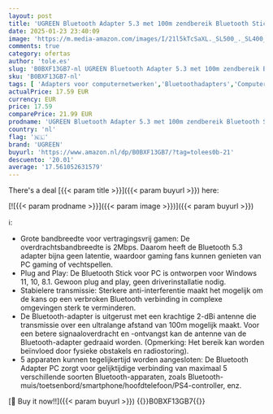 ```yaml
---
layout: post
title: 'UGREEN Bluetooth Adapter 5.3 met 100m zendbereik Bluetooth Stick voor PC voor Windows 11/10/8.1/8  USB Bluetooth Dongle voor muis  toetsenbord  hoofdtelefoon  mobiele telefoon  controller'
date: 2025-01-23 23:40:09
image: 'https://m.media-amazon.com/images/I/21l5kTcSaXL._SL500_._SL400_.jpg'
comments: true
category: ofertas
author: 'tole.es'
slug: 'B0BXF13GB7-nl UGREEN Bluetooth Adapter 5.3 met 100m zendbereik Bluetooth...'
sku: 'B0BXF13GB7-nl'
tags: [ 'Adapters voor computernetwerken','Bluetoothadapters','Computers, onderdelen & accessoires','Elektronica','Netwerkapparaten','ugreen','🇳🇱', ]
actualPrice: 17.59 EUR
currency: EUR
price: 17.59
comparePrice: 21.99 EUR
prodname: 'UGREEN Bluetooth Adapter 5.3 met 100m zendbereik Bluetooth Stick voor PC voor Windows 11/10/8.1/8  USB Bluetooth Dongle voor muis  toetsenbord  hoofdtelefoon  mobiele telefoon  controller'
country: 'nl'
flag: '🇳🇱'
brand: 'UGREEN'
buyurl: 'https://www.amazon.nl/dp/B0BXF13GB7/?tag=tolees0b-21'
descuento: '20.01'
average: '17.561052631579'
---
```


There's a deal [{{< param title >}}]({{< param buyurl >}})  here:

[![{{< param prodname >}}]({{< param image >}})]({{< param buyurl >}})

ℹ️:

- Grote bandbreedte voor vertragingsvrij gamen: De overdrachtsbandbreedte is 2Mbps. Daarom heeft de Bluetooth 5.3 adapter bijna geen latentie, waardoor gaming fans kunnen genieten van PC gaming of vechtspellen.
- Plug and Play: De Bluetooth Stick voor PC is ontworpen voor Windows 11, 10, 8.1. Gewoon plug and play, geen driverinstallatie nodig.
- Stabielere transmissie: Sterkere anti-interferentie maakt het mogelijk om de kans op een verbroken Bluetooth verbinding in complexe omgevingen sterk te verminderen.
- De Bluetooth-adapter is uitgerust met een krachtige 2-dBi antenne die transmissie over een ultralange afstand van 100m mogelijk maakt. Voor een betere signaaloverdracht en -ontvangst kan de antenne van de Bluetooth-adapter gedraaid worden. (Opmerking: Het bereik kan worden beïnvloed door fysieke obstakels en radiostoring).
- 5 apparaten kunnen tegelijkertijd worden aangesloten: De Bluetooth Adapter PC zorgt voor gelijktijdige verbinding van maximaal 5 verschillende soorten Bluetooth-apparaten, zoals Bluetooth-muis/toetsenbord/smartphone/hoofdtelefoon/PS4-controller, enz.

[🛒 Buy it now!!]({{< param buyurl >}})
{{<world>}}B0BXF13GB7{{</world>}}
